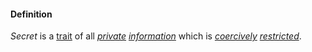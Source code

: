 #### Definition

*Secret* is a [trait](https://github.com/gcassel/Modular-Organization-Terminology/blob/master/terms/trait.md) of all *[private](https://github.com/gcassel/Modular-Organization-Terminology/blob/master/terms/private.md) [information](https://github.com/gcassel/Modular-Organization-Terminology/blob/master/terms/information.md)* which is *[coercively](https://github.com/gcassel/Modular-Organization-Terminology/blob/master/terms/coercion.md) [restricted](https://github.com/gcassel/Modular-Organization-Terminology/blob/master/terms/restrict.md)*.
